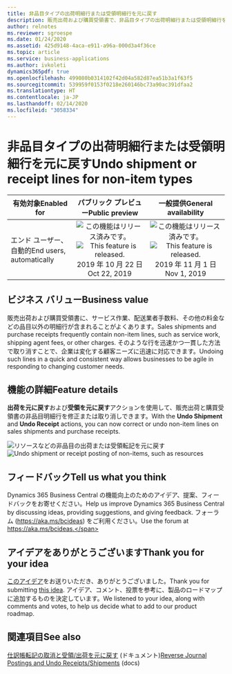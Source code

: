 ```yaml
---
title: 非品目タイプの出荷明細行または受領明細行を元に戻す
description: 販売出荷および購買受領書で、非品目タイプの出荷明細行または受領明細行を元に戻します。
author: relnotes
ms.reviewer: sgroespe
ms.date: 01/24/2020
ms.assetid: 425d9148-4aca-e911-a96a-000d3a4f36ce
ms.topic: article
ms.service: business-applications
ms.author: ivkoleti
dynamics365pdf: true
ms.openlocfilehash: 499080b0314102f42d04a582d87ea51b3a1f63f5
ms.sourcegitcommit: 539959f0153f0218e260146bc73a90ac391dfaa2
ms.translationtype: HT
ms.contentlocale: ja-JP
ms.lasthandoff: 02/14/2020
ms.locfileid: "3058334"
---
```

# <a name="undo-shipment-or-receipt-lines-for-non-item-types"></a><span data-ttu-id="3e74c-103">非品目タイプの出荷明細行または受領明細行を元に戻す</span><span class="sxs-lookup"><span data-stu-id="3e74c-103">Undo shipment or receipt lines for non-item types</span></span>


| <span data-ttu-id="3e74c-104">有効対象</span><span class="sxs-lookup"><span data-stu-id="3e74c-104">Enabled for</span></span>    |  <span data-ttu-id="3e74c-105">パブリック プレビュー</span><span class="sxs-lookup"><span data-stu-id="3e74c-105">Public preview</span></span> | <span data-ttu-id="3e74c-106">一般提供</span><span class="sxs-lookup"><span data-stu-id="3e74c-106">General availability</span></span> | 
| ---------- | :----------: |:----------: |
|<span data-ttu-id="3e74c-107">エンド ユーザー、自動的</span><span class="sxs-lookup"><span data-stu-id="3e74c-107">End users, automatically</span></span>|<span data-ttu-id="3e74c-108">![この機能はリリース済みです。](/dynamics365-release-plan/media/green-checkmark.png "この機能はリリース済みです。")</span><span class="sxs-lookup"><span data-stu-id="3e74c-108">![This feature is released.](/dynamics365-release-plan/media/green-checkmark.png "This feature is released.")</span></span> <span data-ttu-id="3e74c-109">2019 年 10 月 22 日</span><span class="sxs-lookup"><span data-stu-id="3e74c-109">Oct 22, 2019</span></span>| <span data-ttu-id="3e74c-110">![この機能はリリース済みです。](/dynamics365-release-plan/media/green-checkmark.png "この機能はリリース済みです。")</span><span class="sxs-lookup"><span data-stu-id="3e74c-110">![This feature is released.](/dynamics365-release-plan/media/green-checkmark.png "This feature is released.")</span></span> <span data-ttu-id="3e74c-111">2019 年 11 月 1 日</span><span class="sxs-lookup"><span data-stu-id="3e74c-111">Nov 1, 2019</span></span>|


## <a name="business-value"></a><span data-ttu-id="3e74c-112">ビジネス バリュー</span><span class="sxs-lookup"><span data-stu-id="3e74c-112">Business value</span></span>
<!-- bv start -->
<span data-ttu-id="3e74c-113">販売出荷および購買受領書に、サービス作業、配送業者手数料、その他の料金などの品目以外の明細行が含まれることがよくあります。</span><span class="sxs-lookup"><span data-stu-id="3e74c-113">Sales shipments and purchase receipts frequently contain non-item lines, such as service work, shipping agent fees, or other charges.</span></span> <span data-ttu-id="3e74c-114">そのような行を迅速かつ一貫した方法で取り消すことで、企業は変化する顧客ニーズに迅速に対応できます。</span><span class="sxs-lookup"><span data-stu-id="3e74c-114">Undoing such lines in a quick and consistent way allows businesses to be agile in responding to changing customer needs.</span></span>
<!-- bv end -->



## <a name="feature-details"></a><span data-ttu-id="3e74c-115">機能の詳細</span><span class="sxs-lookup"><span data-stu-id="3e74c-115">Feature details</span></span>
<!--feature detail start -->
<span data-ttu-id="3e74c-116">**出荷を元に戻す**および**受領を元に戻す**アクションを使用して、販売出荷と購買受領書の非品目明細行を修正または取り消しできます。</span><span class="sxs-lookup"><span data-stu-id="3e74c-116">With the **Undo Shipment** and **Undo Receipt** actions, you can now correct or undo non-item lines on sales shipments and purchase receipts.</span></span>
<!--feature detail end -->

<span data-ttu-id="3e74c-117">![リソースなどの非品目の出荷または受領転記を元に戻す](media/undo-shipment.png "リソースなどの非品目の出荷または受領転記を元に戻す")</span><span class="sxs-lookup"><span data-stu-id="3e74c-117">![Undo shipment or receipt posting of non-items, such as resources](media/undo-shipment.png "Undo shipment or receipt posting of non-items, such as resources")</span></span>
<!-- Picture 1 -->





## <a name="tell-us-what-you-think"></a><span data-ttu-id="3e74c-118">フィードバック</span><span class="sxs-lookup"><span data-stu-id="3e74c-118">Tell us what you think</span></span>
<span data-ttu-id="3e74c-119">Dynamics 365 Business Central の機能向上のためのアイデア、提案、フィードバックをお寄せください。</span><span class="sxs-lookup"><span data-stu-id="3e74c-119">Help us improve Dynamics 365 Business Central by discussing ideas, providing suggestions, and giving feedback.</span></span> <span data-ttu-id="3e74c-120">フォーラム (https://aka.ms/bcideas) をご利用ください。</span><span class="sxs-lookup"><span data-stu-id="3e74c-120">Use the forum at https://aka.ms/bcideas.</span></span>



## <a name="thank-you-for-your-idea"></a><span data-ttu-id="3e74c-121">アイデアをありがとうございます</span><span class="sxs-lookup"><span data-stu-id="3e74c-121">Thank you for your idea</span></span>
<span data-ttu-id="3e74c-122">[このアイデア](https://experience.dynamics.com/ideas/idea/?ideaid=e1029365-931d-e911-9461-0003ff68bc11)をお送りいただき、ありがとうございました。</span><span class="sxs-lookup"><span data-stu-id="3e74c-122">Thank you for submitting [this idea](https://experience.dynamics.com/ideas/idea/?ideaid=e1029365-931d-e911-9461-0003ff68bc11).</span></span> <span data-ttu-id="3e74c-123">アイデア、コメント、投票を参考に、製品のロードマップに追加するものを決定しています。</span><span class="sxs-lookup"><span data-stu-id="3e74c-123">We listened to your idea, along with comments and votes, to help us decide what to add to our product roadmap.</span></span>

## <a name="see-also"></a><span data-ttu-id="3e74c-124">関連項目</span><span class="sxs-lookup"><span data-stu-id="3e74c-124">See also</span></span>

<span data-ttu-id="3e74c-125">[仕訳帳転記の取消と受領/出荷を元に戻す](https://docs.microsoft.com/dynamics365/business-central/finance-how-reverse-journal-posting) (ドキュメント)</span><span class="sxs-lookup"><span data-stu-id="3e74c-125">[Reverse Journal Postings and Undo Receipts/Shipments](https://docs.microsoft.com/dynamics365/business-central/finance-how-reverse-journal-posting) (docs)</span></span>
